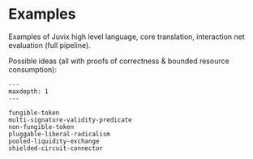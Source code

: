 # Examples

Examples of Juvix high level language, core translation, interaction net evaluation (full pipeline).

Possible ideas (all with proofs of correctness & bounded resource consumption):

```{toctree}
---
maxdepth: 1
---

fungible-token
multi-signature-validity-predicate
non-fungible-token
pluggable-liberal-radicalism
pooled-liquidity-exchange
shielded-circuit-connector
```